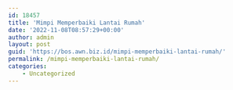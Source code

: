 ```yaml
---
id: 18457
title: 'Mimpi Memperbaiki Lantai Rumah'
date: '2022-11-08T08:57:29+00:00'
author: admin
layout: post
guid: 'https://bos.awn.biz.id/mimpi-memperbaiki-lantai-rumah/'
permalink: /mimpi-memperbaiki-lantai-rumah/
categories:
    - Uncategorized
---
```


